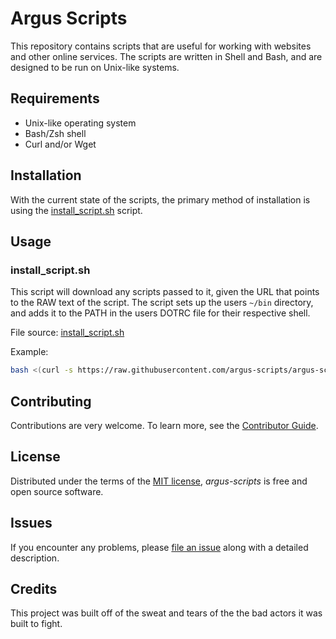 # Argus Scripts

This repository contains scripts that are useful for working with websites and other online services. The scripts are written in Shell and Bash, and are designed to be run on Unix-like systems.

## Requirements

- Unix-like operating system
- Bash/Zsh shell
- Curl and/or Wget

## Installation

With the current state of the scripts, the primary method of installation is using the [install_script.sh](./scripts/install_script.sh) script.

## Usage

### install_script.sh

This script will download any scripts passed to it, given the URL that points to the RAW text of the script. The script sets up the users `~/bin` directory, and adds it to the PATH in the users DOTRC file for their respective shell.

File source: [install_script.sh](./scripts/install_script.sh)

Example:

```bash
bash <(curl -s https://raw.githubusercontent.com/argus-scripts/argus-scripts/main/scripts/install_script.sh) [URL]...
```

## Contributing

Contributions are very welcome.
To learn more, see the [Contributor Guide].

## License

Distributed under the terms of the [MIT license][license],
_argus-scripts_ is free and open source software.

## Issues

If you encounter any problems,
please [file an issue] along with a detailed description.

## Credits

This project was built off of the sweat and tears
of the the bad actors it was built to fight.

<!-- github-only -->

[contributor guide]: https://github.com/xransum/argus-scripts/blob/main/CONTRIBUTING.md
[file an issue]: https://github.com/xransum/argus-scripts/issues
[license]: https://github.com/xransum/argus-scripts/blob/main/LICENSE
